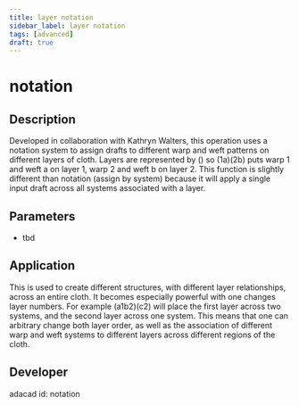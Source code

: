 ```yaml
---
title: layer notation
sidebar_label: layer notation
tags: [advanced]
draft: true
---
```

# notation
<!--![file](./img/notation.png)-->

## Description
Developed in collaboration with Kathryn Walters, this operation uses a notation system to assign drafts to different warp and weft patterns on different layers of cloth. Layers are represented by () so (1a)(2b) puts warp 1 and weft a on layer 1, warp 2 and weft b on layer 2. This function is slightly different than notation (assign by system) because it will apply a single input draft across all systems associated with a layer.

## Parameters
- tbd

## Application
This is used to create different structures, with different layer relationships, across an entire cloth. It becomes especially powerful with one changes layer numbers. For example (a1b2)(c2) will place the first layer across two systems, and the second layer across one system. This means that one can arbitrary change both layer order, as well as the association of different warp and weft systems to different layers across different regions of the cloth.
## Developer
adacad id: notation
